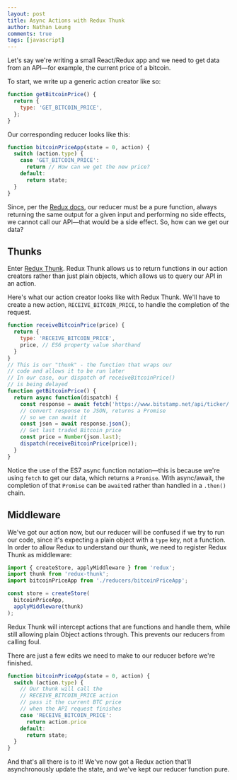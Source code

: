 ```yaml
---
layout: post
title: Async Actions with Redux Thunk
author: Nathan Leung
comments: true
tags: [javascript]
---
```

Let's say we're writing a small React/Redux app and we need to get data from an API—for example, the current price of a bitcoin.

To start, we write up a generic action creator like so: 

```js
function getBitcoinPrice() {
  return {
    type: 'GET_BITCOIN_PRICE',
  };
}
```

Our corresponding reducer looks like this:

```js
function bitcoinPriceApp(state = 0, action) {
  switch (action.type) {
    case 'GET_BITCOIN_PRICE':
      return // How can we get the new price?
    default:
      return state;
  }
}
```

Since, per the [Redux docs](http://redux.js.org/docs/basics/Reducers.html), our reducer must be a pure function, always returning the same output for a given input and performing no side effects, we cannot call our API—that would be a side effect. So, how can we get our data?

## Thunks

Enter [Redux Thunk](https://github.com/gaearon/redux-thunk). Redux Thunk allows us to return functions in our action creators rather than just plain objects, which allows us to query our API in an action.

Here's what our action creator looks like with Redux Thunk. We'll have to create a new action, `RECEIVE_BITCOIN_PRICE`, to handle the completion of the request.

```js
function receiveBitcoinPrice(price) {
  return {
    type: 'RECEIVE_BITCOIN_PRICE',
    price, // ES6 property value shorthand
  }
}
// This is our "thunk" - the function that wraps our
// code and allows it to be run later
// In our case, our dispatch of receiveBitcoinPrice()
// is being delayed
function getBitcoinPrice() {
  return async function(dispatch) {
    const response = await fetch('https://www.bitstamp.net/api/ticker/');
    // convert response to JSON, returns a Promise
    // so we can await it
    const json = await response.json();
    // Get last traded Bitcoin price
    const price = Number(json.last);
    dispatch(receiveBitcoinPrice(price));
  }
}
```

Notice the use of the ES7 async function notation—this is because we're using `fetch` to get our data, which returns a `Promise`. With async/await, the completion of that `Promise` can be `await`ed rather than handled in a `.then()` chain.

## Middleware

We've got our action now, but our reducer will be confused if we try to run our code, since it's expecting a plain object with a `type` key, not a function. In order to allow Redux to understand our thunk, we need to register Redux Thunk as middleware:

```js
import { createStore, applyMiddleware } from 'redux';
import thunk from 'redux-thunk';
import bitcoinPriceApp from './reducers/bitcoinPriceApp';

const store = createStore(
  bitcoinPriceApp,
  applyMiddleware(thunk)
);
```

Redux Thunk will intercept actions that are functions and handle them, while still allowing plain Object actions through. This prevents our reducers from calling foul.

There are just a few edits we need to make to our reducer before we're finished.

```js
function bitcoinPriceApp(state = 0, action) {
  switch (action.type) {
    // Our thunk will call the
    // RECEIVE_BITCOIN_PRICE action
    // pass it the current BTC price
    // when the API request finishes
    case 'RECEIVE_BITCOIN_PRICE':
      return action.price
    default:
	  return state;
  }
}
```

And that's all there is to it! We've now got a Redux action that'll asynchronously update the state, and we've kept our reducer function pure.
